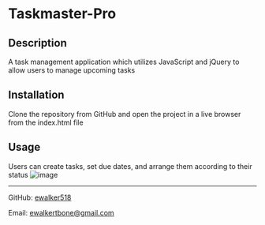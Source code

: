 # Taskmaster-Pro

## Description
A task management application which utilizes JavaScript and jQuery to allow users to manage upcoming tasks

## Installation
Clone the repository from GitHub and open the project in a live browser from the index.html file

## Usage
Users can create tasks, set due dates, and arrange them according to their status
![image](https://user-images.githubusercontent.com/84742628/149988229-f368b157-8370-43ba-bb5b-c242decc5a2e.png)

-----

GitHub: [ewalker518](https://github.com/ewalker518/)

Email: [ewalkertbone@gmail.com](mailto:ewalkertbone@gmail.com)
